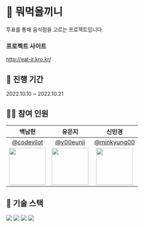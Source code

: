 # 🍴 뭐먹을끼니
투표를 통해 음식점을 고르는 프로젝트입니다.
### 프로젝트 사이트 
http://eat-it.kro.kr/

## 📅 진행 기간

2022.10.10 ~ 2022.10.21

## 👨‍💻 참여 인원

|   백남헌   |   유은지   |   신민경   |
|:----------:|:----------:|:----------:|
|[@codevilot](https://github.com/codevilot)|[@y00eunji](https://github.com/y00eunji)|[@minkyung00](https://github.com/minkyung00)|
|<img src="https://avatars.githubusercontent.com/codevilot" width="100">|<img src="https://avatars.githubusercontent.com/y00eunji" width="100">|<img src="https://avatars.githubusercontent.com/minkyung00" width="100">|

## 🔧 기술 스택

<img src="https://img.shields.io/badge/HTML5-E34F26?style=for-the-badge&logo=html5&logoColor=white"> <img src="https://img.shields.io/badge/CSS3-1572B6?style=for-the-badge&logo=css3&logoColor=white"> <img src="https://img.shields.io/badge/JavaScript-F7DF1E?style=for-the-badge&logo=javascript&logoColor=black"> <img src="https://img.shields.io/badge/Figma-F24E1E?style=for-the-badge&logo=figma&logoColor=white">
